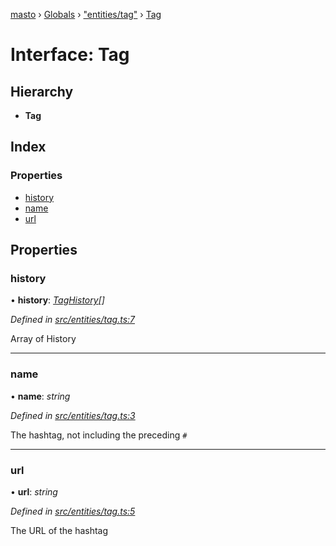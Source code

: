 [masto](../README.md) › [Globals](../globals.md) › ["entities/tag"](../modules/_entities_tag_.md) › [Tag](_entities_tag_.tag.md)

# Interface: Tag

## Hierarchy

* **Tag**

## Index

### Properties

* [history](_entities_tag_.tag.md#history)
* [name](_entities_tag_.tag.md#name)
* [url](_entities_tag_.tag.md#url)

## Properties

###  history

• **history**: *[TagHistory](_entities_tag_.taghistory.md)[]*

*Defined in [src/entities/tag.ts:7](https://github.com/neet/masto.js/blob/b9f6bdd/src/entities/tag.ts#L7)*

Array of History

___

###  name

• **name**: *string*

*Defined in [src/entities/tag.ts:3](https://github.com/neet/masto.js/blob/b9f6bdd/src/entities/tag.ts#L3)*

The hashtag, not including the preceding `#`

___

###  url

• **url**: *string*

*Defined in [src/entities/tag.ts:5](https://github.com/neet/masto.js/blob/b9f6bdd/src/entities/tag.ts#L5)*

The URL of the hashtag
